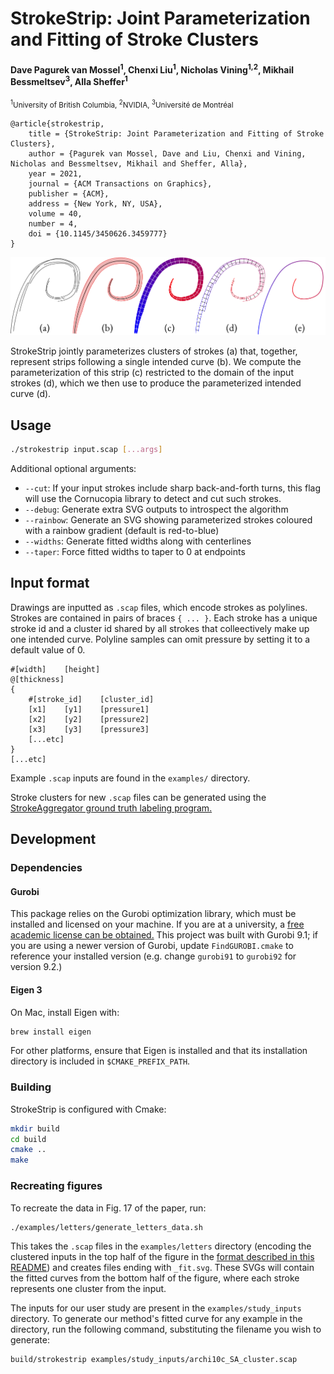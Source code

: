# StrokeStrip: Joint Parameterization and Fitting of Stroke Clusters

#### Dave Pagurek van Mossel<sup>1</sup>, Chenxi Liu<sup>1</sup>, Nicholas Vining<sup>1,2</sup>, Mikhail Bessmeltsev<sup>3</sup>, Alla Sheffer<sup>1</sup>

<small><sup>1</sup>University of British Columbia, <sup>2</sup>NVIDIA, <sup>3</sup>Université de Montréal</small>

```
@article{strokestrip,
	title = {StrokeStrip: Joint Parameterization and Fitting of Stroke Clusters},
	author = {Pagurek van Mossel, Dave and Liu, Chenxi and Vining, Nicholas and Bessmeltsev, Mikhail and Sheffer, Alla},
	year = 2021,
	journal = {ACM Transactions on Graphics},
	publisher = {ACM},
	address = {New York, NY, USA},
	volume = 40,
	number = 4,
	doi = {10.1145/3450626.3459777}
}
```

<img src="https://github.com/davepagurek/StrokeStrip/blob/main/img/overview.png?raw=true" />

StrokeStrip jointly parameterizes clusters of strokes (a) that, together, represent strips following a single intended curve (b). We compute the parameterization of this strip (c) restricted to the domain of the input strokes (d), which we then use to produce the parameterized intended curve (d).

## Usage
```sh
./strokestrip input.scap [...args]
```

Additional optional arguments:
 - `--cut`: If your input strokes include sharp back-and-forth turns, this flag will use the Cornucopia library to detect and cut such strokes.
 - `--debug`: Generate extra SVG outputs to introspect the algorithm
 - `--rainbow`: Generate an SVG showing parameterized strokes coloured with a rainbow gradient (default is red-to-blue)
 - `--widths`: Generate fitted widths along with centerlines
 - `--taper`: Force fitted widths to taper to 0 at endpoints

## Input format
Drawings are inputted as `.scap` files, which encode strokes as polylines. Strokes are contained in pairs of braces `{ ... }`. Each stroke has a unique stroke id and a cluster id shared by all strokes that colleectively make up one intended curve. Polyline samples can omit pressure by setting it to a default value of 0.

```
#[width]	[height]
@[thickness]
{
	#[stroke_id]	[cluster_id]
	[x1]	[y1]	[pressure1]
	[x2]	[y2]	[pressure2]
	[x3]	[y3]	[pressure3]
	[...etc]
}
[...etc]
```

Example `.scap` inputs are found in the `examples/` directory.

Stroke clusters for new `.scap` files can be generated using the [StrokeAggregator ground truth labeling program.](https://github.com/davepagurek/StrokeAggregatorLabeller)

## Development

### Dependencies
#### Gurobi
This package relies on the Gurobi optimization library, which must be installed and licensed on your machine. If you are at a university, a [free academic license can be obtained.](https://www.gurobi.com/downloads/end-user-license-agreement-academic/) This project was built with Gurobi 9.1; if you are using a newer version of Gurobi, update `FindGUROBI.cmake` to reference your installed version (e.g. change `gurobi91` to `gurobi92` for version 9.2.)

#### Eigen 3
On Mac, install Eigen with:

```sh
brew install eigen
```

For other platforms, ensure that Eigen is installed and that its installation directory is included in `$CMAKE_PREFIX_PATH`.

### Building
StrokeStrip is configured with Cmake:

```sh
mkdir build
cd build
cmake ..
make
```

### Recreating figures
To recreate the data in Fig. 17 of the paper, run:

```sh
./examples/letters/generate_letters_data.sh
```

This takes the `.scap` files in the `examples/letters` directory (encoding the clustered inputs in the top half of the figure in the <a href="#input-format">format described in this README</a>) and creates files ending with `_fit.svg`. These SVGs will contain the fitted curves from the bottom half of the figure, where each stroke represents one cluster from the input.

The inputs for our user study are present in the `examples/study_inputs` directory. To generate our method's fitted curve for any example in the directory, run the following command, substituting the filename you wish to generate:
```sh
build/strokestrip examples/study_inputs/archi10c_SA_cluster.scap
```
